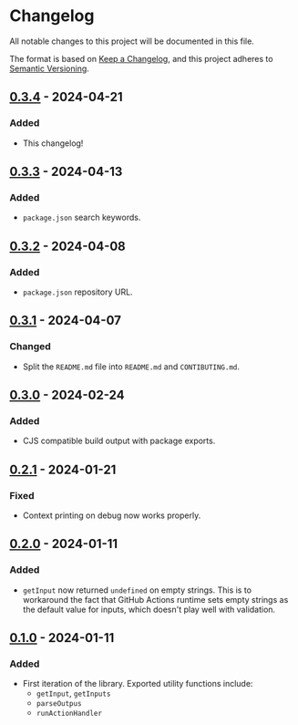# Changelog

All notable changes to this project will be documented in this file.

The format is based on [Keep a Changelog](https://keepachangelog.com/en/1.1.0/),
and this project adheres to [Semantic Versioning](https://semver.org/spec/v2.0.0.html).

## [0.3.4] - 2024-04-21

### Added

- This changelog!

## [0.3.3] - 2024-04-13

### Added

- `package.json` search keywords.

## [0.3.2] - 2024-04-08

### Added

- `package.json` repository URL.

## [0.3.1] - 2024-04-07

### Changed

- Split the `README.md` file into `README.md` and `CONTIBUTING.md`.

## [0.3.0] - 2024-02-24

### Added

- CJS compatible build output with package exports.

## [0.2.1] - 2024-01-21

### Fixed

- Context printing on debug now works properly.

## [0.2.0] - 2024-01-11

### Added

- `getInput` now returned `undefined` on empty strings. This is to workaround the fact that
GitHub Actions runtime sets empty strings as the default value for inputs, which doesn't play well with validation.

## [0.1.0] - 2024-01-11

### Added

- First iteration of the library. Exported utility functions include:
    - `getInput`, `getInputs`
    - `parseOutpus`
    - `runActionHandler`

[0.3.4]: https://github.com/infrastructure-blocks/ts-github-actions/compare/v0.3.3...v0.3.4
[0.3.3]: https://github.com/infrastructure-blocks/ts-github-actions/compare/v0.3.2...v0.3.3
[0.3.2]: https://github.com/infrastructure-blocks/ts-github-actions/compare/v0.3.1...v0.3.2
[0.3.1]: https://github.com/infrastructure-blocks/ts-github-actions/compare/v0.3.0...v0.3.1
[0.3.0]: https://github.com/infrastructure-blocks/ts-github-actions/compare/v0.2.1...v0.3.0
[0.2.1]: https://github.com/infrastructure-blocks/ts-github-actions/compare/v0.2.0...v0.2.1
[0.2.0]: https://github.com/infrastructure-blocks/ts-github-actions/compare/v0.1.0...v0.2.0
[0.1.0]: https://github.com/infrastructure-blocks/ts-github-actions/releases/tag/v0.1.0
